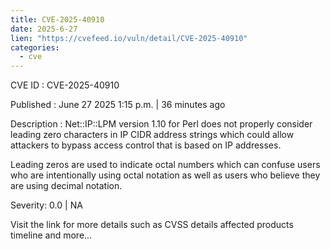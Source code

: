 ```yaml
--- 
title: CVE-2025-40910
date: 2025-6-27
lien: "https://cvefeed.io/vuln/detail/CVE-2025-40910"
categories:
  - cve
---
```


CVE ID : CVE-2025-40910

Published :  June 27
2025
1:15 p.m. | 36 minutes ago

Description : Net::IP::LPM version 1.10 for Perl does not properly consider leading zero characters in IP CIDR address strings
which could allow attackers to bypass access control that is based on IP addresses.

Leading zeros are used to indicate octal numbers
which can confuse users who are intentionally using octal notation
as well as users who believe they are using decimal notation.

Severity: 0.0 | NA

Visit the link for more details
such as CVSS details
affected products
timeline
and more...
